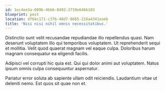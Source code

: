 ```yaml
---
id: 1ec4ee3a-009b-4bb6-8492-3719e646b103
blueprint: post
location: df64c171-c376-40d7-8665-216a4341eaeb
title: 'Nisi nisi nihil omnis necessitatibus.'
---
```

Distinctio sunt velit recusandae repudiandae illo repellendus quasi. Nam deserunt voluptatem illo qui temporibus voluptatem. Ut reprehenderit sequi et mollitia. Velit quod quaerat magnam vel eaque culpa. Doloribus harum magnam consequatur ea eligendi facilis.

Adipisci vel corrupti hic quia est. Qui qui dolor animi aut voluptatem. Natus ipsum omnis culpa consequuntur aspernatur.

Pariatur error soluta ab sapiente ullam odit reiciendis. Laudantium vitae ut deleniti nemo. Est quos sit quae non et.